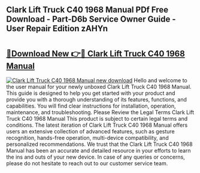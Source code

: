 ## Clark Lift Truck C40 1968 Manual PDf Free Download - Part-D6b Service Owner Guide - User Repair Edition zAHYn

# <h2><a href="http://bc58803.oget.top/?id=Clark+Lift+Truck+C40+1968+Manual">🔗Download New 👉🔴 Clark Lift Truck C40 1968 Manual</a></h2>

[![Clark Lift Truck C40 1968 Manual new download](https://i.imgur.com/5g1atiW.png)](http://bc58803.oget.top/?id=Clark+Lift+Truck+C40+1968+Manual)
Hello and welcome to the user manual for your newly unboxed Clark Lift Truck C40 1968 Manual. This guide is designed to help you get started with your product and provide you with a thorough understanding of its features, functions, and capabilities. You will find clear instructions for installation, operation, maintenance, and troubleshooting. Please Review the Legal Terms Clark Lift Truck C40 1968 Manual This product is subject to certain legal terms and conditions. The latest iteration of Clark Lift Truck C40 1968 Manual offers users an extensive collection of advanced features, such as gesture recognition, hands-free operation, multi-device compatibility, and personalized recommendations. We trust that the Clark Lift Truck C40 1968 Manual has been an accurate and detailed resource in your efforts to learn the ins and outs of your new device. In case of any queries or concerns, please do not hesitate to reach out to our customer service team.
